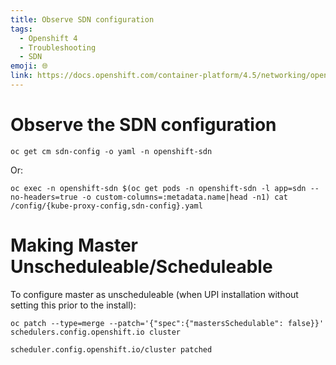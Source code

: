 ```yaml
---
title: Observe SDN configuration
tags:
  - Openshift 4
  - Troubleshooting
  - SDN
emoji: 🌐
link: https://docs.openshift.com/container-platform/4.5/networking/openshift_sdn/about-openshift-sdn.html
---
```


# Observe the SDN configuration

```
oc get cm sdn-config -o yaml -n openshift-sdn
```

Or:

```
oc exec -n openshift-sdn $(oc get pods -n openshift-sdn -l app=sdn --no-headers=true -o custom-columns=:metadata.name|head -n1) cat /config/{kube-proxy-config,sdn-config}.yaml
```

# Making Master Unscheduleable/Scheduleable
To configure master as unscheduleable (when UPI installation without setting this prior to the install):
```
oc patch --type=merge --patch='{"spec":{"mastersSchedulable": false}}' schedulers.config.openshift.io cluster

scheduler.config.openshift.io/cluster patched
```